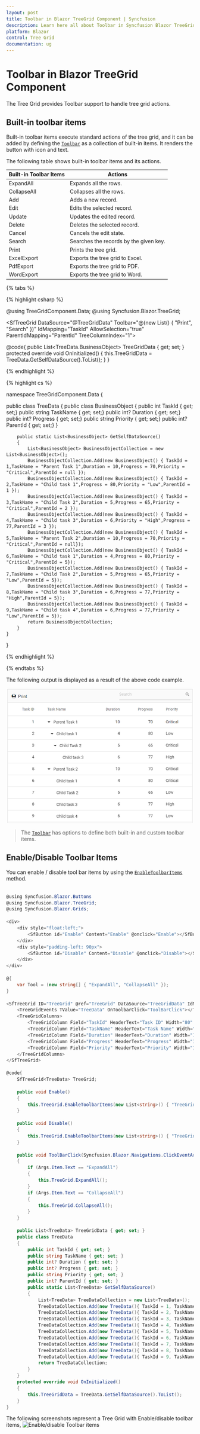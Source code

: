 ```yaml
---
layout: post
title: Toolbar in Blazor TreeGrid Component | Syncfusion
description: Learn here all about Toolbar in Syncfusion Blazor TreeGrid component and more.
platform: Blazor
control: Tree Grid
documentation: ug
---
```


# Toolbar in Blazor TreeGrid Component

The Tree Grid provides Toolbar support to handle tree grid actions.

## Built-in toolbar items

Built-in toolbar items execute standard actions of the tree grid, and it can be added by defining the [`Toolbar`](https://help.syncfusion.com/cr/blazor/Syncfusion.Blazor~Syncfusion.Blazor.TreeGrid.SfTreeGrid~Toolbar.html)
as a collection of built-in items. It renders the button with icon and text.

The following table shows built-in toolbar items and its actions.

| Built-in Toolbar Items | Actions |
|------------------------|---------|
| ExpandAll | Expands all the rows.|
| CollapseAll | Collapses all the rows.|
| Add | Adds a new record.|
| Edit | Edits the selected record.|
| Update | Updates the edited record.|
| Delete | Deletes the selected record.|
| Cancel | Cancels the edit state.|
| Search | Searches the records by the given key.|
| Print | Prints the tree grid.|
| ExcelExport | Exports the tree grid to Excel.|
| PdfExport | Exports the tree grid to PDF.|
| WordExport | Exports the tree grid to Word.|

{% tabs %}

{% highlight csharp %}

@using TreeGridComponent.Data;
@using Syncfusion.Blazor.TreeGrid;

<SfTreeGrid DataSource="@TreeGridData" Toolbar="@(new List<string>() { "Print", "Search" })" IdMapping="TaskId" AllowSelection="true" ParentIdMapping="ParentId" TreeColumnIndex="1">
    <TreeGridColumns>
        <TreeGridColumn Field="TaskId" HeaderText="Task ID" Width="80" TextAlign="Syncfusion.Blazor.Grids.TextAlign.Right"></TreeGridColumn>
        <TreeGridColumn Field="TaskName" HeaderText="Task Name" Width="160"></TreeGridColumn>
        <TreeGridColumn Field="Duration" HeaderText="Duration" Width="100" TextAlign="Syncfusion.Blazor.Grids.TextAlign.Right"></TreeGridColumn>
        <TreeGridColumn Field="Progress" HeaderText="Progress" Width="100" TextAlign="Syncfusion.Blazor.Grids.TextAlign.Right"></TreeGridColumn>
        <TreeGridColumn Field="Priority" HeaderText="Priority" Width="80"></TreeGridColumn>
    </TreeGridColumns>
</SfTreeGrid>

@code{
    public List<TreeData.BusinessObject> TreeGridData { get; set; }
    protected override void OnInitialized()
    {
        this.TreeGridData = TreeData.GetSelfDataSource().ToList();
    }
}

{% endhighlight %}

{% highlight cs %}

namespace TreeGridComponent.Data {

public class TreeData
    {
        public class BusinessObject
        {
            public int TaskId { get; set;}
            public string TaskName { get; set;}
            public int? Duration { get; set;}
            public int? Progress { get; set;}
            public string Priority { get; set;}
            public int? ParentId { get; set;}
        }

        public static List<BusinessObject> GetSelfDataSource()
        {
            List<BusinessObject> BusinessObjectCollection = new List<BusinessObject>();
            BusinessObjectCollection.Add(new BusinessObject() { TaskId = 1,TaskName = "Parent Task 1",Duration = 10,Progress = 70,Priority = "Critical",ParentId = null });
            BusinessObjectCollection.Add(new BusinessObject() { TaskId = 2,TaskName = "Child task 1",Progress = 80,Priority = "Low",ParentId = 1 });
            BusinessObjectCollection.Add(new BusinessObject() { TaskId = 3,TaskName = "Child Task 2",Duration = 5,Progress = 65,Priority = "Critical",ParentId = 2 });
            BusinessObjectCollection.Add(new BusinessObject() { TaskId = 4,TaskName = "Child task 3",Duration = 6,Priority = "High",Progress = 77,ParentId = 3 });
            BusinessObjectCollection.Add(new BusinessObject() { TaskId = 5,TaskName = "Parent Task 2",Duration = 10,Progress = 70,Priority = "Critical",ParentId = null});
            BusinessObjectCollection.Add(new BusinessObject() { TaskId = 6,TaskName = "Child task 1",Duration = 4,Progress = 80,Priority = "Critical",ParentId = 5});
            BusinessObjectCollection.Add(new BusinessObject() { TaskId = 7,TaskName = "Child Task 2",Duration = 5,Progress = 65,Priority = "Low",ParentId = 5});
            BusinessObjectCollection.Add(new BusinessObject() { TaskId = 8,TaskName = "Child task 3",Duration = 6,Progress = 77,Priority = "High",ParentId = 5});
            BusinessObjectCollection.Add(new BusinessObject() { TaskId = 9,TaskName = "Child task 4",Duration = 6,Progress = 77,Priority = "Low",ParentId = 5});
            return BusinessObjectCollection;
        }
    }
}

{% endhighlight %}

{% endtabs %}

The following output is displayed as a result of the above code example.

![Built-in Toolbar](images/inbuilt.png)

> The [`Toolbar`](https://help.syncfusion.com/cr/blazor/Syncfusion.Blazor~Syncfusion.Blazor.TreeGrid.SfTreeGrid~Toolbar.html) has options to define both built-in and custom toolbar items.

## Enable/Disable Toolbar Items

You can enable / disable tool bar items by using the [`EnableToolbarItems`](https://help.syncfusion.com/cr/blazor/Syncfusion.Blazor~Syncfusion.Blazor.TreeGrid.SfTreeGrid%601~EnableToolbarItems.html) method.

```csharp

@using Syncfusion.Blazor.Buttons
@using Syncfusion.Blazor.TreeGrid;
@using Syncfusion.Blazor.Grids;

<div>
    <div style="float:left;">
        <SfButton id="Enable" Content="Enable" @onclick="Enable"></SfButton>
    </div>
    <div style="padding-left: 90px">
        <SfButton id="Disable" Content="Disable" @onclick="Disable"></SfButton>
    </div>
</div>

@{
    var Tool = (new string[] { "ExpandAll", "CollapseAll" });
}

<SfTreeGrid ID="TreeGrid" @ref="TreeGrid" DataSource="TreeGridData" IdMapping="TaskId" ParentIdMapping="ParentId" TreeColumnIndex="1" Toolbar="@Tool" Height="350">
    <TreeGridEvents TValue="TreeData" OnToolbarClick="ToolBarClick"></TreeGridEvents>
    <TreeGridColumns>
        <TreeGridColumn Field="TaskId" HeaderText="Task ID" Width="80" TextAlign="TextAlign.Right"></TreeGridColumn>
        <TreeGridColumn Field="TaskName" HeaderText="Task Name" Width="145"></TreeGridColumn>
        <TreeGridColumn Field="Duration" HeaderText="Duration" Width="100" TextAlign="TextAlign.Right"></TreeGridColumn>
        <TreeGridColumn Field="Progress" HeaderText="Progress" Width="100"></TreeGridColumn>
        <TreeGridColumn Field="Priority" HeaderText="Priority" Width="100" TextAlign="TextAlign.Right"></TreeGridColumn>
    </TreeGridColumns>
</SfTreeGrid>

@code{
    SfTreeGrid<TreeData> TreeGrid;

    public void Enable()
    {
        this.TreeGrid.EnableToolbarItems(new List<string>() { "TreeGrid_gridcontrol_ExpandAll", "TreeGrid_gridcontrol_CollapseAll" }, true);
    }

    public void Disable()
    {
        this.TreeGrid.EnableToolbarItems(new List<string>() { "TreeGrid_gridcontrol_ExpandAll", "TreeGrid_gridcontrol_CollapseAll" }, false);
    }

    public void ToolBarClick(Syncfusion.Blazor.Navigations.ClickEventArgs Args)
    {
        if (Args.Item.Text == "ExpandAll")
        {
            this.TreeGrid.ExpandAll();
        }
        if (Args.Item.Text == "CollapseAll")
        {
            this.TreeGrid.CollapseAll();
        }
    }

    public List<TreeData> TreeGridData { get; set; }
    public class TreeData
    {
        public int TaskId { get; set; }
        public string TaskName { get; set; }
        public int? Duration { get; set; }
        public int? Progress { get; set; }
        public string Priority { get; set; }
        public int? ParentId { get; set; }
        public static List<TreeData> GetSelfDataSource()
        {
            List<TreeData> TreeDataCollection = new List<TreeData>();
            TreeDataCollection.Add(new TreeData(){ TaskId = 1, TaskName = "Parent Task 1", Duration = 10, Progress = 70, Priority = "Critical", ParentId = null });
            TreeDataCollection.Add(new TreeData(){ TaskId = 2, TaskName = "Child task 1", Progress = 80, Priority = "Low", Duration = 50, ParentId = 1 });
            TreeDataCollection.Add(new TreeData(){ TaskId = 3, TaskName = "Child Task 2", Duration = 5, Progress = 65, Priority = "Critical", ParentId = 2 });
            TreeDataCollection.Add(new TreeData(){ TaskId = 4, TaskName = "Child task 3", Duration = 6, Priority = "High", Progress = 77, ParentId = 3 });
            TreeDataCollection.Add(new TreeData(){ TaskId = 5, TaskName = "Parent Task 2", Duration = 10, Progress = 70, Priority = "Critical", ParentId = null });
            TreeDataCollection.Add(new TreeData(){ TaskId = 6, TaskName = "Child task 1", Duration = 4, Progress = 80, Priority = "Critical", ParentId = 5 });
            TreeDataCollection.Add(new TreeData(){ TaskId = 7, TaskName = "Child Task 2", Duration = 5, Progress = 65, Priority = "Low", ParentId = 5 });
            TreeDataCollection.Add(new TreeData(){ TaskId = 8, TaskName = "Child task 3", Duration = 6, Progress = 77, Priority = "High", ParentId = 5 });
            TreeDataCollection.Add(new TreeData(){ TaskId = 9, TaskName = "Child task 4", Duration = 6, Progress = 77, Priority = "Low", ParentId = 5 });
            return TreeDataCollection;
        }
    }
    protected override void OnInitialized()
    {
        this.TreeGridData = TreeData.GetSelfDataSource().ToList();
    }
}

```

The following screenshots represent a Tree Grid with Enable/disable toolbar items,
![Enable/disable Toolbar items](images/enabledisable.gif)

<!--
Custom toolbar items

Custom toolbar items can be added by defining the [`Toolbar`](https://help.syncfusion.com/cr/blazor/Syncfusion.Blazor~Syncfusion.Blazor.TreeGrid.SfTreeGrid~Toolbar.html) as a collection of
**ItemModels**.
Actions for this customized toolbar items are defined in the [`ToolbarClick`](https://help.syncfusion.com/cr/blazor/Syncfusion.Blazor~Syncfusion.Blazor.TreeGrid.SfTreeGrid~ToolbarClick.html) event.

By default, Custom toolbar items are in position **Left**. You can change the position by using the **Align** property. In the below sample, we have applied position **Right** for the **Quick Filter** toolbar item.

> The [`Toolbar`](https://help.syncfusion.com/cr/blazor/Syncfusion.Blazor~Syncfusion.Blazor.TreeGrid.SfTreeGrid~Toolbar.html) has options to define both built-in and custom toolbar items.
> If a toolbar item does not match the built-in items, it will be treated as a custom toolbar item.

 Built-in and custom items in toolbar

Tree Grid have an option to use both built-in and custom toolbar items at same time.

In the below example, **ExpandAll**, **CollapseAll** are built-in toolbar items and **Click** is custom toolbar item.

Enable/disable toolbar items

You can enable/disable toolbar items by using the **enableItems** method.

-->